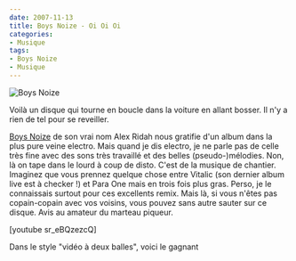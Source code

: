 ```yaml
---
date: 2007-11-13
title: Boys Noize - Oi Oi Oi
categories:
- Musique
tags:
- Boys Noize
- Musique
---
```

<img src="https://dlgjp9x71cipk.cloudfront.net/2007/11/boysnoize.png" alt="Boys Noize" />

Voilà un disque qui tourne en boucle dans la voiture en allant bosser. Il n'y a rien de tel pour se reveiller.

<a href="https://www.boysnoize.com/" title="Le site de Boys Noize">Boys Noize</a> de son vrai nom Alex Ridah nous gratifie d'un album dans la plus pure veine electro. Mais quand je dis electro, je ne parle pas de celle très fine avec des sons très travaillé et des belles (pseudo-)mélodies. Non, là on tape dans le lourd à coup de disto. C'est de la musique de chantier. Imaginez que vous prennez quelque chose entre Vitalic (son dernier album live est à checker !) et Para One mais en trois fois plus gras. Perso, je le connaissais surtout pour ces excellents remix. Mais là, si vous n'êtes pas copain-copain avec vos voisins, vous pouvez sans autre sauter sur ce disque.
Avis au amateur du marteau piqueur.

<!--more-->

[youtube sr_eBQzezcQ]

Dans le style "vidéo à deux balles", voici le gagnant
